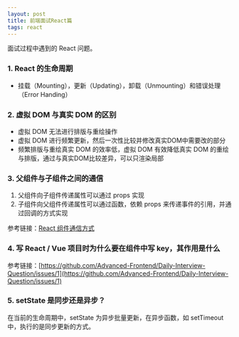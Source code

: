 ```yaml
---
layout: post
title: 前端面试React篇
tags: react
---
```

面试过程中遇到的 React 问题。

### 1. React 的生命周期  
  - 挂载（Mounting），更新（Updating），卸载（Unmounting）和错误处理（Error Handing）

### 2. 虚拟 DOM 与真实 DOM 的区别  
  - 虚拟 DOM 无法进行排版与重绘操作  
  - 虚拟 DOM 进行频繁更新，然后一次性比较并修改真实DOM中需要改的部分  
  - 频繁排版与重绘真实 DOM 的效率低，虚拟 DOM 有效降低真实 DOM 的重绘与排版，通过与真实DOM比较差异，可以只渲染局部  

### 3. 父组件与子组件之间的通信
  1. 父组件向子组件传递属性可以通过 props 实现
  2. 子组件向父组件传递属性可以通过函数，依赖 props 来传递事件的引用，并通过回调的方式实现
  
  参考链接：[React 组件通信方式](https://github.com/lgwebdream/FE-Interview/issues/31)

### 4. 写 React / Vue 项目时为什么要在组件中写 key，其作用是什么
参考链接：[https://github.com/Advanced-Frontend/Daily-Interview-Question/issues/1](https://github.com/Advanced-Frontend/Daily-Interview-Question/issues/1)

### 5. setState 是同步还是异步？
在当前的生命周期中，setState 为异步批量更新，在异步函数，如 setTimeout 中，执行的是同步更新的方式。

